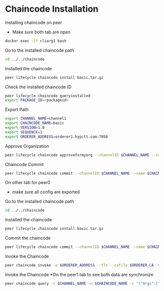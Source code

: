 
# Chaincode Installation

Installing chaincode on peer

- Make sure both tab are open 

```bash
docker exec -it cliorg1 bash
```


Go to the installed chaincode path
```bash
cd ../../chaincode
```

Installed the chaincode
```bash
peer lifecycle chaincode install basic.tar.gz
```

Check the installed chaincode ID
```bash
peer lifecycle chaincode queryinstalled
export PACKAGE_ID=<packageid>
```

Export Path
```bash
export CHANNEL_NAME=channel1
export CHAINCODE_NAME=basic
export VERSION=1.0
export SEQUENCE=1 
export ORDERER_ADDRESS=orderer1.hypctt.com:7050

```
Approve Organization
```bash
peer lifecycle chaincode approveformyorg --channelID $CHANNEL_NAME --name $CHAINCODE_NAME --version $VERSION --package-id $PACKAGE_ID --sequence $SEQUENCE --tls --cafile $ORDERER_CA
```

Chaincode Commit

```bash
peer lifecycle chaincode commit --channelID $CHANNEL_NAME --name $CHAINCODE_NAME --version $VERSION --sequence $SEQUENCE -o $ORDERER_ADDRESS --tls --cafile $ORDERER_CA --peerAddresses $CORE_PEER_ADDRESS --tlsRootCertFiles $CORE_PEER_TLS_ROOTCERT_FILE  
```

On other tab for peer0

- make sure all config are exported 

Go to the installed chaincode path
```bash
cd ../../chaincode
```

Installed the chaincode
```bash
peer lifecycle chaincode install basic.tar.gz
```

Commit the chaincode
```bash
peer lifecycle chaincode commit --channelID $CHANNEL_NAME --name $CHAINCODE_NAME --version $VERSION --sequence $SEQUENCE -o $ORDERER_ADDRESS --tls --cafile $ORDERER_CA --peerAddresses $CORE_PEER_ADDRESS --tlsRootCertFiles $CORE_PEER_TLS_ROOTCERT_FILE  
```

Invoke the Chaincode
```bash
peer chaincode invoke -o $ORDERER_ADDRESS --tls --cafile $ORDERER_CA -C $CHANNEL_NAME -n $CHAINCODE_NAME -c '{"Args":["InitLedger"]}'
```

Invoke the Chaincode *On the peer1 tab to see both data are synchronize
```bash
peer chaincode query -C $CHANNEL_NAME -n $CHAINCODE_NAME -c '{"Args":["GetAllAssets"]}'
```

